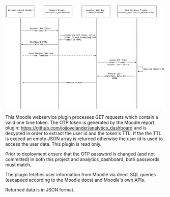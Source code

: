 ![Overview Image](https://raw.githubusercontent.com/jojjovelander/course_statistics_webservice/develop/overview.png)

This Moodle webservice plugin processes GET requests which contain a valid one time token.  The OTP token is generated by the Moodle report plugin: https://github.com/jojjovelander/analytics_dashboard and is decypted in order to extract the user id and the token's TTL.  If the the TTL is exceed an empty JSON array is returned otherwise the user id is used to access the user data.  This plugin is read only.

Prior to deployment ensure that the OTP password is changed (and not committed) in both this project and analytics_dashboard, both passwords must match.

The plugin fetches user information from Moodle via direct SQL queries (escapeed according to the Moodle docs) and Moodle's own APIs.

Returned data is in JSON format.
